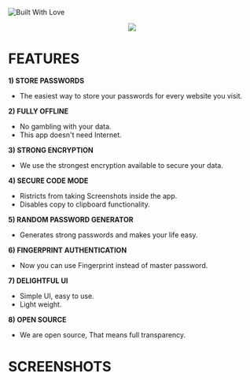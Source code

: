 <p align="left">
  <a><img title="Built With Love" src="https://forthebadge.com/images/badges/built-with-love.svg" ></a>
 </p>
 <p align="center">
  <img src="https://github.com/suryaviyyapu/ViyP/blob/master/app/src/main/ic_launcher-playstore.png">  
</p>

# FEATURES
**1) STORE PASSWORDS**
- The easiest way to store your passwords for every website you visit.

**2) FULLY OFFLINE**
- No gambling with your data.
- This app doesn't need Internet.

**3) STRONG ENCRYPTION**
- We use the strongest encryption available to secure your data.

**4) SECURE CODE MODE**
- Ristricts from taking Screenshots inside the app.
- Disables copy to clipboard functionality.

**5) RANDOM PASSWORD GENERATOR**
- Generates strong passwords and makes your life easy.

**6) FINGERPRINT AUTHENTICATION**
- Now you can use Fingerprint instead of master password.

**7) DELIGHTFUL UI**
- Simple UI, easy to use.
- Light weight.

**8) OPEN SOURCE**
- We are open source, That means full transparency.

# SCREENSHOTS
